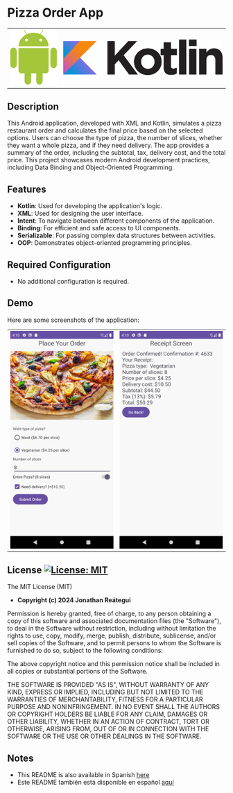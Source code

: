 # Pizza Order App

<table>
  <tr>
    <td><img src="./assets/logo/android-logo.png" width="120" /></td>
    <td><img src="./assets/logo/kotlin-logo.png" width="410" /></td>
  </tr>
</table>

## Description

This Android application, developed with XML and Kotlin, simulates a pizza restaurant order and calculates the final price based on the selected options. Users can choose the type of pizza, the number of slices, whether they want a whole pizza, and if they need delivery. The app provides a summary of the order, including the subtotal, tax, delivery cost, and the total price. This project showcases modern Android development practices, including Data Binding and Object-Oriented Programming.

## Features

- **Kotlin**: Used for developing the application's logic.
- **XML**: Used for designing the user interface.
- **Intent**: To navigate between different components of the application.
- **Binding**: For efficient and safe access to UI components.
- **Serializable**: For passing complex data structures between activities.
- **OOP**: Demonstrates object-oriented programming principles.

## Required Configuration

- No additional configuration is required.

## Demo

Here are some screenshots of the application:

<table>
  <tr>
    <td><img src="./assets/demo_order_form.png"/></td>
    <td><img src="./assets/demo_receipt_values.png"/></td>
  </tr>
</table>

## License [![License: MIT](https://img.shields.io/badge/License-MIT-yellow.svg)](https://opensource.org/licenses/MIT)

The MIT License (MIT)

- **Copyright (c) 2024 Jonathan Reátegui**

Permission is hereby granted, free of charge, to any person obtaining a copy of this software and associated documentation files (the "Software"), to deal in the Software without restriction, including without limitation the rights to use, copy, modify, merge, publish, distribute, sublicense, and/or sell copies of the Software, and to permit persons to whom the Software is furnished to do so, subject to the following conditions:

The above copyright notice and this permission notice shall be included in all copies or substantial portions of the Software.

THE SOFTWARE IS PROVIDED "AS IS", WITHOUT WARRANTY OF ANY KIND, EXPRESS OR IMPLIED, INCLUDING BUT NOT LIMITED TO THE WARRANTIES OF MERCHANTABILITY, FITNESS FOR A PARTICULAR PURPOSE AND NONINFRINGEMENT. IN NO EVENT SHALL THE AUTHORS OR COPYRIGHT HOLDERS BE LIABLE FOR ANY CLAIM, DAMAGES OR OTHER LIABILITY, WHETHER IN AN ACTION OF CONTRACT, TORT OR OTHERWISE, ARISING FROM, OUT OF OR IN CONNECTION WITH THE SOFTWARE OR THE USE OR OTHER DEALINGS IN THE SOFTWARE.

## Notes

- This README is also available in Spanish  [here](README-es.md)
- Este README también está disponible en español  [aquí](README-es.md)
